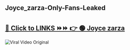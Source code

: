 
 ## Joyce_zarza-Only-Fans-Leaked

# <h2><a href="https://clipsfans.com/Joyce_zarza&ref=git">🔗 Click to LINKS ⏩⏩ 👉 🟢 Joyce zarza </a></h2>

<a href="https://clipsfans.com/Joyce_zarza&ref=git" rel="nofollow" data-target="animated-image.originalLink"><img src="https://i.ibb.co.com/xMMVF88/686577567.gif" alt="Viral Video Original" style="max-width: 100%; display: inline-block;" data-target="animated-image.originalImage"></a>
